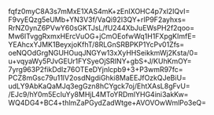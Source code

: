 fqfz0myC8A3s7mMxE1XAS4mK+zEnIXOHC4p7xl2IQvI=
F9vyEQzg5eUMb+YN3V3f/VaQi92I3QY+rIP9F2ayhxs=
RrNZ0ynZ6PVwY60sGKTJsL/fU244XbJuEWsPH2f2qoo=
Mw6lTvggRxmxHErcVuOG+jCmOEofwWq1H1FXpgKImfE=
YEAhcxYJMK1BeyxjoKfhT/8RLGnSRBPKP1YcPv01Zfs=
oeNQOdGrgNGUHOuqJNGYw13xXyHHSeikkmWj2Ksta/0=
u+vqyaWy5PJvGEUr1FYSyeOjSRINY+gbS+J/KUhKmOY=
7yrg963P2fikDdIz76OTEeDYjnlcpb9+3+P3wmR97fc=
PCZ8mGsc79u11lV2osdNgdiGhki8MaEEJfOzkQJeBiU=
udLY9AbKaQaMJq3egGzn8hCYgck7oj/EhtXAsL8gFvU=
/EJc9/hY0m5EcIuYy8MHjL4MToYRDmlYHG4ini3akKw=
WQ4DG4+BC4+thlmZaPGydZadWtge+AVOVOwWmlPo3eQ=
